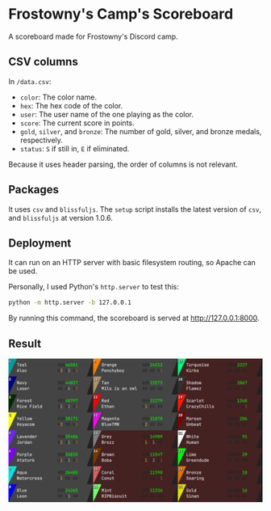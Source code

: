 # Frostowny's Camp's Scoreboard

A scoreboard made for Frostowny's Discord camp.

## CSV columns

In `/data.csv`:

- `color`: The color name.
- `hex`: The hex code of the color.
- `user`: The user name of the one playing as the color.
- `score`: The current score in points.
- `gold`, `silver`, and `bronze`: The number of gold, silver, and bronze medals, respectively.
- `status`: `S` if still in, `E` if eliminated.

Because it uses header parsing, the order of columns is not relevant.

## Packages

It uses `csv` and `blissfuljs`. The `setup` script installs the latest version of `csv`,
and `blissfuljs` at version 1.0.6.

## Deployment

It can run on an HTTP server with basic filesystem routing, so Apache can be used.

Personally, I used Python's `http.server` to test this:

```bash
python -m http.server -b 127.0.0.1
```

By running this command, the scoreboard is served at http://127.0.0.1:8000.

## Result

![Result](result.png)
